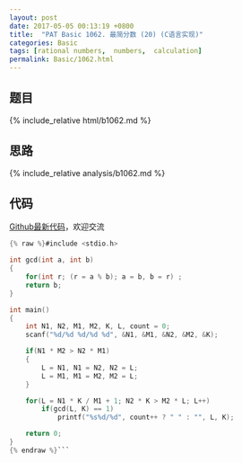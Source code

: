 ```yaml
---
layout: post
date: 2017-05-05 00:13:19 +0800
title:  "PAT Basic 1062. 最简分数 (20) (C语言实现)"
categories: Basic
tags: [rational numbers,  numbers,  calculation]
permalink: Basic/1062.html
---
```


## 题目

{% include_relative html/b1062.md %}

## 思路

{% include_relative analysis/b1062.md %}

## 代码

[Github最新代码](https://github.com/OliverLew/PAT/blob/master/PATBasic/1062.c)，欢迎交流

```c
{% raw %}#include <stdio.h>

int gcd(int a, int b)
{
    for(int r; (r = a % b); a = b, b = r) ;
    return b;
}

int main()
{
    int N1, N2, M1, M2, K, L, count = 0;
    scanf("%d/%d %d/%d %d", &N1, &M1, &N2, &M2, &K);

    if(N1 * M2 > N2 * M1)
    {
        L = N1, N1 = N2, N2 = L;
        L = M1, M1 = M2, M2 = L;
    }

    for(L = N1 * K / M1 + 1; N2 * K > M2 * L; L++)
        if(gcd(L, K) == 1)
            printf("%s%d/%d", count++ ? " " : "", L, K);

    return 0;
}
{% endraw %}```